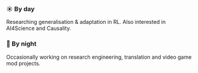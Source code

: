 ### ☀️ By day 

Researching generalisation & adaptation in RL. Also interested in AI4Science and Causality.

### 🌙 By night

Occasionally working on research engineering, translation and video game mod projects.
